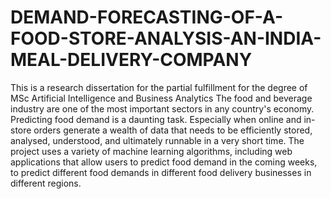 # DEMAND-FORECASTING-OF-A-FOOD-STORE-ANALYSIS-AN-INDIA-MEAL-DELIVERY-COMPANY
This is a research dissertation for the partial fulfillment for the degree of MSc Artificial Intelligence and Business Analytics
The food and beverage industry are one of the most important sectors in any country's 
economy. Predicting food demand is a daunting task. Especially when online and in-store 
orders generate a wealth of data that needs to be efficiently stored, analysed, understood, 
and ultimately runnable in a very short time. The project uses a variety of machine learning 
algorithms, including web applications that allow users to predict food demand in the 
coming weeks, to predict different food demands in different food delivery businesses in 
different regions.
